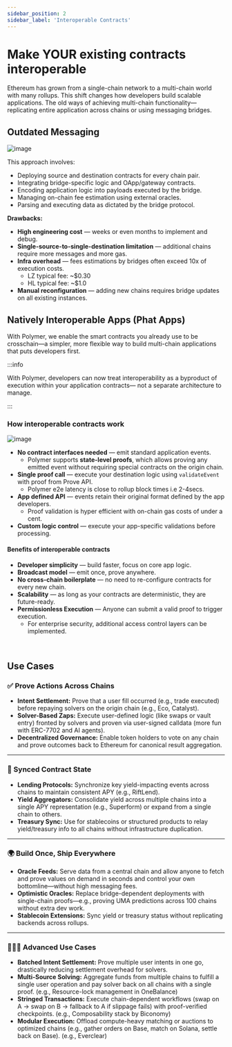```yaml
---
sidebar_position: 2
sidebar_label: 'Interoperable Contracts'
---
```


# Make YOUR existing contracts interoperable

Ethereum has grown from a single-chain network to a multi-chain world with many rollups. This shift changes how developers build scalable applications. The old ways of achieving multi-chain functionality—replicating entire application across chains or using messaging bridges.

## Outdated Messaging

![image](https://github.com/user-attachments/assets/0c5ea318-be74-4c9d-8f76-392b3097e20a)

This approach involves:

- Deploying source and destination contracts for every chain pair.
- Integrating bridge-specific logic and OApp/gateway contracts.
- Encoding application logic into payloads executed by the bridge.
- Managing on-chain fee estimation using external oracles.
- Parsing and executing data as dictated by the bridge protocol.

**Drawbacks:**

- **High engineering cost** — weeks or even months to implement and debug.
- **Single-source-to-single-destination limitation** — additional chains require more messages and more gas.
- **Infra overhead** — fees estimations by bridges often exceed 10x of execution costs.
    - LZ typical fee: ~$0.30
    - HL typical fee: ~$1.0
- **Manual reconfiguration** — adding new chains requires bridge updates on all existing instances.

## Natively Interoperable Apps (Phat Apps)
With Polymer, we enable the smart contracts you already use to be crosschain—a simpler, more flexible way to build multi-chain applications that puts developers first.

:::info 

With Polymer, developers can now treat interoperability as a byproduct of execution within your application contracts— not a separate architecture to manage.

:::

### How interoperable contracts work 

![image](https://github.com/user-attachments/assets/54e41d66-1cb3-46b1-a0b6-accd32b3a7eb)

- **No contract interfaces needed** — emit standard application events.
    - Polymer supports **state-level proofs**, which allows proving any emitted event without requiring special contracts on the origin chain.
- **Single proof call** — execute your destination logic using `validateEvent` with proof from Prove API.
    - Polymer e2e latency is close to rollup block times i.e 2-4secs.
- **App defined API** — events retain their original format defined by the app developers.
    - Proof validation is hyper efficient with on-chain gas costs of under a cent.
- **Custom logic control** — execute your app-specific validations before processing.


#### Benefits of interoperable contracts 

- **Developer simplicity** — build faster, focus on core app logic.
- **Broadcast model** — emit once, prove anywhere.
- **No cross-chain boilerplate** — no need to re-configure contracts for every new chain.
- **Scalability** — as long as your contracts are deterministic, they are future-ready.
- **Permissionless Execution** — Anyone can submit a valid proof to trigger execution.
    - For enterprise security, additional access control layers can be implemented.
 
<br/>

## Use Cases

### ✅ Prove Actions Across Chains

- **Intent Settlement:** Prove that a user fill occurred (e.g., trade executed) before repaying solvers on the origin chain  (e.g., Eco, Catalyst).
- **Solver-Based Zaps:** Execute user-defined logic (like swaps or vault entry) fronted by solvers and proven via user-signed calldata (more fun with ERC-7702 and AI agents).
- **Decentralized Governance:** Enable token holders to vote on any chain and prove outcomes back to Ethereum for canonical result aggregation.

---

### 🔁 Synced Contract State

- **Lending Protocols:** Synchronize key yield-impacting events across chains to maintain consistent APY (e.g., RiftLend).
- **Yield Aggregators:** Consolidate yield across multiple chains into a single APY representation  (e.g., Superform) or expand from a single chain to others.
- **Treasury Sync:** Use for stablecoins or structured products to relay yield/treasury info to all chains without infrastructure duplication.

---

### 🌍 Build Once, Ship Everywhere

- **Oracle Feeds:** Serve data from a central chain and allow anyone to fetch and prove values on demand in seconds and control your own bottomline—without high messaging fees.
- **Optimistic Oracles:** Replace bridge-dependent deployments with single-chain proofs—e.g., proving UMA predictions across 100 chains without extra dev work.
- **Stablecoin Extensions:** Sync yield or treasury status without replicating backends across rollups.

---

### 🧑🏻‍💻 Advanced Use Cases

- **Batched Intent Settlement:** Prove multiple user intents in one go, drastically reducing settlement overhead for solvers.
- **Multi-Source Solving:** Aggregate funds from multiple chains to fulfill a single user operation and pay solver back on all chains with a single proof. (e.g., Resource-lock management in OneBalance)
- **Stringed Transactions:** Execute chain-dependent workflows (swap on A → swap on B → fallback to A if slippage fails) with proof-verified checkpoints. (e.g., Composability stack by Biconomy)
- **Modular Execution:** Offload compute-heavy matching or auctions to optimized chains (e.g., gather orders on Base, match on Solana, settle back on Base).  (e.g., Everclear)
